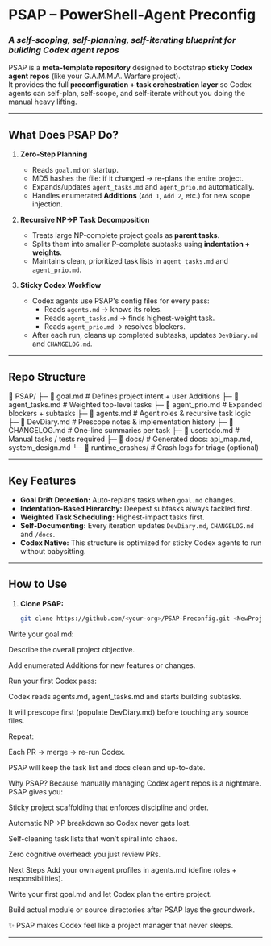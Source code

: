 # **PSAP – PowerShell-Agent Preconfig**

### *A self-scoping, self-planning, self-iterating blueprint for building Codex agent repos*

PSAP is a **meta-template repository** designed to bootstrap **sticky Codex agent repos** (like your G.A.M.M.A. Warfare project).  
It provides the full **preconfiguration + task orchestration layer** so Codex agents can self-plan, self-scope, and self-iterate without you doing the manual heavy lifting.  

---

## **What Does PSAP Do?**

1. **Zero-Step Planning**  
   - Reads `goal.md` on startup.  
   - MD5 hashes the file: if it changed → re-plans the entire project.  
   - Expands/updates `agent_tasks.md` and `agent_prio.md` automatically.  
   - Handles enumerated **Additions** (`Add 1`, `Add 2`, etc.) for new scope injection.

2. **Recursive NP→P Task Decomposition**  
   - Treats large NP-complete project goals as **parent tasks**.  
   - Splits them into smaller P-complete subtasks using **indentation + weights**.  
   - Maintains clean, prioritized task lists in `agent_tasks.md` and `agent_prio.md`.  

3. **Sticky Codex Workflow**  
   - Codex agents use PSAP's config files for every pass:  
     - Reads `agents.md` → knows its roles.  
     - Reads `agent_tasks.md` → finds highest-weight task.  
     - Reads `agent_prio.md` → resolves blockers.  
   - After each run, cleans up completed subtasks, updates `DevDiary.md` and `CHANGELOG.md`.  

---

## **Repo Structure**

📂 PSAP/
├─ 📄 goal.md # Defines project intent + user Additions
├─ 📄 agent_tasks.md # Weighted top-level tasks
├─ 📄 agent_prio.md # Expanded blockers + subtasks
├─ 📄 agents.md # Agent roles & recursive task logic
├─ 📄 DevDiary.md # Prescope notes & implementation history
├─ 📄 CHANGELOG.md # One-line summaries per task
├─ 📄 usertodo.md # Manual tasks / tests required
├─ 📂 docs/ # Generated docs: api_map.md, system_design.md
└─ 📂 runtime_crashes/ # Crash logs for triage (optional)

---

## **Key Features**

- **Goal Drift Detection:** Auto-replans tasks when `goal.md` changes.  
- **Indentation-Based Hierarchy:** Deepest subtasks always tackled first.  
- **Weighted Task Scheduling:** Highest-impact tasks first.  
- **Self-Documenting:** Every iteration updates `DevDiary.md`, `CHANGELOG.md` and `/docs`.  
- **Codex Native:** This structure is optimized for sticky Codex agents to run without babysitting.  

---

## **How to Use**

1. **Clone PSAP:**  
   ```bash
   git clone https://github.com/<your-org>/PSAP-Preconfig.git <NewProject>
Write your goal.md:

Describe the overall project objective.

Add enumerated Additions for new features or changes.

Run your first Codex pass:

Codex reads agents.md, agent_tasks.md and starts building subtasks.

It will prescope first (populate DevDiary.md) before touching any source files.

Repeat:

Each PR → merge → re-run Codex.

PSAP will keep the task list and docs clean and up-to-date.

Why PSAP?
Because manually managing Codex agent repos is a nightmare.
PSAP gives you:

Sticky project scaffolding that enforces discipline and order.

Automatic NP→P breakdown so Codex never gets lost.

Self-cleaning task lists that won’t spiral into chaos.

Zero cognitive overhead: you just review PRs.

Next Steps
Add your own agent profiles in agents.md (define roles + responsibilities).

Write your first goal.md and let Codex plan the entire project.

Build actual module or source directories after PSAP lays the groundwork.

✨ PSAP makes Codex feel like a project manager that never sleeps.

---
